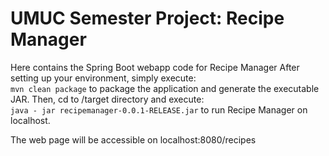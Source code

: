 # UMUC Semester Project: Recipe Manager 

Here contains the Spring Boot webapp code for Recipe Manager
After setting up your environment, simply execute:  
`mvn clean package`  to package the application and generate the executable JAR. 
Then, cd to /target directory and execute:  
`java - jar recipemanager-0.0.1-RELEASE.jar` to run Recipe Manager on localhost. 

The web page will be accessible on localhost:8080/recipes

